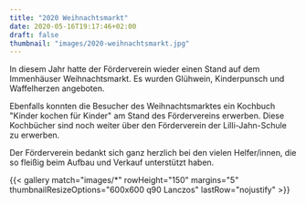 ```yaml
---
title: "2020 Weihnachtsmarkt"
date: 2020-05-16T19:17:46+02:00
draft: false
thumbnail: "images/2020-weihnachtsmarkt.jpg"
---
```

In diesem Jahr hatte der Förderverein wieder einen Stand auf dem Immenhäuser Weihnachtsmarkt. Es wurden Glühwein, Kinderpunsch und Waffelherzen angeboten.

Ebenfalls konnten die Besucher des Weihnachtsmarktes ein Kochbuch "Kinder kochen für Kinder" am Stand des Fördervereins erwerben. Diese Kochbücher sind noch weiter über den Förderverein der Lilli-Jahn-Schule zu erwerben.

Der Förderverein bedankt sich ganz herzlich bei den vielen Helfer/innen, die so fleißig beim Aufbau und Verkauf unterstützt haben.

{{< gallery match="images/*" rowHeight="150" margins="5" thumbnailResizeOptions="600x600 q90 Lanczos" lastRow="nojustify" >}}